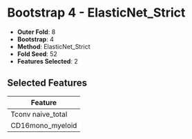 # Bootstrap 4 - ElasticNet_Strict

- **Outer Fold**: 8
- **Bootstrap**: 4
- **Method**: ElasticNet_Strict
- **Fold Seed**: 52
- **Features Selected**: 2

## Selected Features

| Feature |
|---------|
| Tconv naive_total |
| CD16mono_myeloid |
